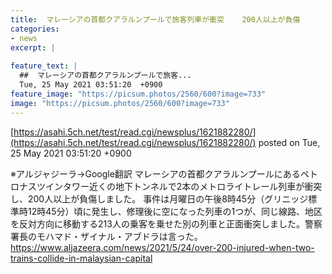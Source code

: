 ```yaml
---
title:  マレーシアの首都クアラルンプールで旅客列車が衝突    200人以上が負傷  
categories:
- news
excerpt: |
  
feature_text: |
  ##  マレーシアの首都クアラルンプールで旅客...
  Tue, 25 May 2021 03:51:20  +0900
feature_image: "https://picsum.photos/2560/600?image=733"
image: "https://picsum.photos/2560/600?image=733"
---
```


[https://asahi.5ch.net/test/read.cgi/newsplus/1621882280/](https://asahi.5ch.net/test/read.cgi/newsplus/1621882280/)
posted on Tue, 25 May 2021 03:51:20  +0900

<!--more-->

※アルジャジーラ→Google翻訳 マレーシアの首都クアラルンプールにあるペトロナスツインタワー近くの地下トンネルで2本のメトロライトレール列車が衝突し、200人以上が負傷しました。 事件は月曜日の午後8時45分（グリニッジ標準時12時45分）頃に発生し、修理後に空になった列車の1つが、同じ線路、地区を反対方向に移動する213人の乗客を乗せた別の列車と正面衝突しました。警察署長のモハマド・ザイナル・アブドラは言った。 https://www.aljazeera.com/news/2021/5/24/over-200-injured-when-two-trains-collide-in-malaysian-capital
